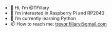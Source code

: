 - 👋 Hi, I’m @TFillary
- 👀 I’m interested in Raspberry Pi and RP2040
- 🌱 I’m currently learning Python
- 📫 How to reach me: trevor.fillary@gmail.com

<!---
TFillary/TFillary is a ✨ special ✨ repository because its `README.md` (this file) appears on your GitHub profile.
You can click the Preview link to take a look at your changes.
--->
